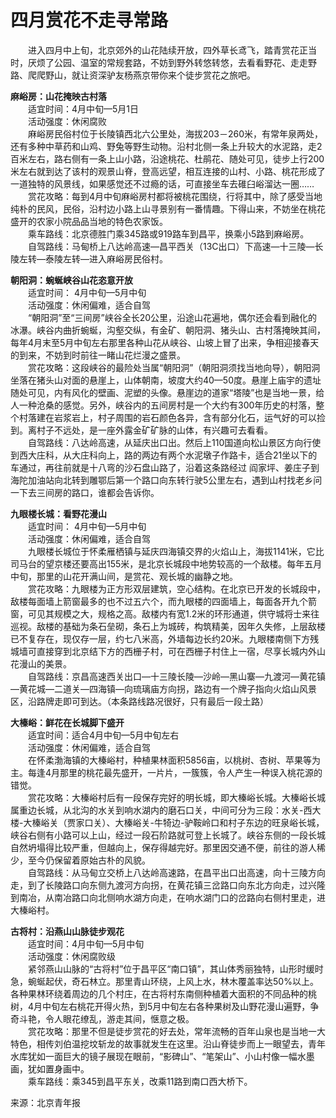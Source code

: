 # 四月赏花不走寻常路  
  
&emsp;&emsp;进入四月中上旬，北京郊外的山花陆续开放，四外草长鸢飞，踏青赏花正当时，厌烦了公园、温室的常规套路，不妨到野外转悠转悠，去看看野花、走走野路、爬爬野山，就让资深驴友杨燕京带你来个徒步赏花之旅吧。   
  
**麻峪房：山花掩映古村落**  
&emsp;&emsp;适宜时间：4月中旬—5月1日  
&emsp;&emsp;活动强度：休闲腐败  
&emsp;&emsp;麻峪房民俗村位于长陵镇西北六公里处，海拔203－260米，有常年泉两处，还有多种中草药和山鸡、野兔等野生动物。沿村北侧一条上升较大的水泥路，走2百米左右，路右侧有一条上山小路，沿途桃花、杜鹃花、随处可见，徒步上行200米左右就到达了该村的观景山脊，登高远望，相互连接的山村、小路、桃花形成了一道独特的风景线，如果感觉还不过瘾的话，可直接坐车去碓臼峪溜达一圈……  
&emsp;&emsp;赏花攻略：每到4月中旬麻峪房村都将被桃花围绕，行将其中，除了感受当地纯朴的民风，民俗，沿村边小路上山寻景别有一番情趣。下得山来，不妨坐在桃花盛开的农家小院品品当地的特色农家饭。   
&emsp;&emsp;乘车路线：北京德胜门乘345路或919路车到昌平，换乘小5路到麻峪房。   
&emsp;&emsp;自驾路线：马甸桥上八达岭高速—昌平西关（13C出口）下高速—十三陵—长陵左转—泰陵左转—进入麻峪房民俗村。   
  
**朝阳洞：蜿蜒峡谷山花恣意开放**  
&emsp;&emsp;适宜时间： 4月中旬—5月中旬  
&emsp;&emsp;活动强度：休闲偏难，适合自驾  
&emsp;&emsp;“朝阳洞”至“三间房”峡谷全长20公里，沿途山花遍地，偶尔还会看到融化的冰瀑。峡谷内曲折蜿蜒，沟壑交纵，有金矿、朝阳洞、猪头山、古村落掩映其间，每年4月末至5月中旬左右那里各种山花从峡谷、山坡上冒了出来，争相迎接春天的到来，不妨到时前往一睹山花烂漫之盛景。   
&emsp;&emsp;赏花攻略：这段峡谷的最险处当属“朝阳洞”（朝阳洞须找当地向导），朝阳洞坐落在猪头山对面的悬崖上，山体朝南，坡度大约40—50度。悬崖上庙宇的遗址随处可见，内有风化的壁画、泥塑的头像。悬崖边的道家“塔陵”也是当地一景，给人一种沧桑的感觉。另外，峡谷内的五间房村是一个大约有300年历史的村落，整个村落建在岩浆岩上，村子周围的岩石颜色各异，含有部分化石，运气好的可以捡到。离村子不远处，是一座外露金矿矿脉的山体，有兴趣可去看看。   
&emsp;&emsp;自驾路线：八达岭高速，从延庆出口出。然后上110国道向松山景区方向行使到西大庄科，从大庄科向上，路的两边有两个水泥墩子作路卡，适合21坐以下的车通过，再往前就是十八弯的沙石盘山路了，沿着这条路经过 阎家坪、姜庄子到海陀加油站向北转到雕鄂后第一个路口向东转行驶5公里左右，遇到山村找老乡问一下去三间房的路口，谁都会告诉你。   
  
**九眼楼长城：看野花漫山**  
&emsp;&emsp;适宜时间： 4月中旬—5月中旬  
&emsp;&emsp;活动强度：休闲偏难，适合自驾  
&emsp;&emsp;九眼楼长城位于怀柔雁栖镇与延庆四海镇交界的火焰山上，海拔1141米，它比司马台的望京楼还要高出155米，是北京长城段中地势较高的一个敌楼。每年五月中旬，那里的山花开满山间，是赏花、观长城的幽静之地。   
&emsp;&emsp;赏花攻略：九眼楼为正方形双层建筑，空心结构。在北京已开发的长城段中，敌楼每面墙上箭窗最多的也不过五六个，而九眼楼的四面墙上，每面各开九个箭窗，可见其规模之大，规格之高。敌楼内有宽1.2米的环形通道，供守城将士来往巡视。敌楼的基础为条石垒砌，条石上为城砖，构筑精美，因年久失修，上层敌楼已不复存在，现仅存一层，约七八米高，外墙每边长约20米。九眼楼南侧下方残城墙可直接穿到北京结下方的西栅子村，可在西栅子村住上一宿，尽享长城内外山花漫山的美景。   
&emsp;&emsp;自驾路线：京昌高速西关出口—十三陵长陵—沙岭—黑山寨—九渡河—黄花镇—黄花城—二道关—四海镇—向琉璃庙方向拐，路边有一个牌子指向火焰山风景区，沿路牌走即可到达。（本条路线路况很好，只有最后一段土路）  
  
**大榛峪：鲜花在长城脚下盛开**  
&emsp;&emsp;适宜时间：适合4月中旬—5月中旬左右  
&emsp;&emsp;活动强度：休闲偏难，适合自驾  
&emsp;&emsp;在怀柔渤海镇的大榛峪村，种植果林面积5856亩，以桃树、杏树、苹果等为主。每逢4月那里的桃花最先盛开，一片片，一簇簇，令人产生一种误入桃花源的错觉。   
&emsp;&emsp;赏花攻略：大榛峪村后有一段保存完好的明长城，即大榛峪长城。大榛峪长城属重边长城，从北沟的水关到响水湖内的磨石口关，中间可分为三段：水关-西大楼-大榛峪关（贾家口关）、大榛峪关-牛犄边-驴鞍岭口和村子东边的旺泉峪长城，峡谷右侧有小路可以上山，经过一段石阶路就可登上长城了。峡谷东侧的一段长城自然坍塌得比较严重，但越向上，保存得越完好。那里因交通不便，前往的游人稀少，至今仍保留着原始古朴的风貌。   
&emsp;&emsp;自驾路线：从马甸立交桥上八达岭高速路，在昌平出口出高速，向十三陵方向走，到了长陵路口向东侧九渡河方向拐，在黄花镇三岔路口向东北方向走，过兴隆到南冶，从南冶路口向北侧响水湖方向走，在响水湖门口的岔路向右侧村里走，进大榛峪村。   
  
**古将村：沿燕山山脉徒步观花**  
&emsp;&emsp;适宜时间：4月中旬—5月中旬  
&emsp;&emsp;活动强度：休闲腐败级  
&emsp;&emsp;紧邻燕山山脉的“古将村”位于昌平区“南口镇”，其山体秀丽独特，山形时缓时急，蜿蜒起伏，奇石林立。那里青山环绕，上风上水，林木覆盖率达50%以上。各种果林环绕着周边的几个村庄，在古将村东南侧种植着大面积的不同品种的桃树，4月中旬左右桃花开得火热，到5月中旬左右各种果树及山野花漫山遍野，争奇斗艳，令人眼花缭乱，游走其间，惬意之极。   
&emsp;&emsp;赏花攻略：那里不但是徒步赏花的好去处，常年流畅的百年山泉也是当地一大特色，相传刘伯温挖坟斩龙的故事就发生在这里。沿山脊徒步而上一眼望去，青年水库犹如一面巨大的镜子展现在眼前，“影碑山”、“笔架山”、小山村像一幅水墨画，犹如置身画中。   
&emsp;&emsp;乘车路线：乘345到昌平东关，改乘11路到南口西大桥下。   
  
来源：北京青年报